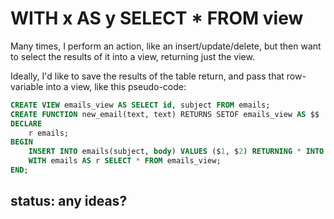 # WITH x AS y SELECT * FROM view

Many times, I perform an action, like an insert/update/delete, but then want to select the results of it into a view, returning just the view.

Ideally, I'd like to save the results of the table return, and pass that row-variable into a view, like this pseudo-code:

```sql
CREATE VIEW emails_view AS SELECT id, subject FROM emails;
CREATE FUNCTION new_email(text, text) RETURNS SETOF emails_view AS $$
DECLARE
	r emails;
BEGIN
	INSERT INTO emails(subject, body) VALUES ($1, $2) RETURNING * INTO r;
	WITH emails AS r SELECT * FROM emails_view;
END;
```

## status:   any ideas?


